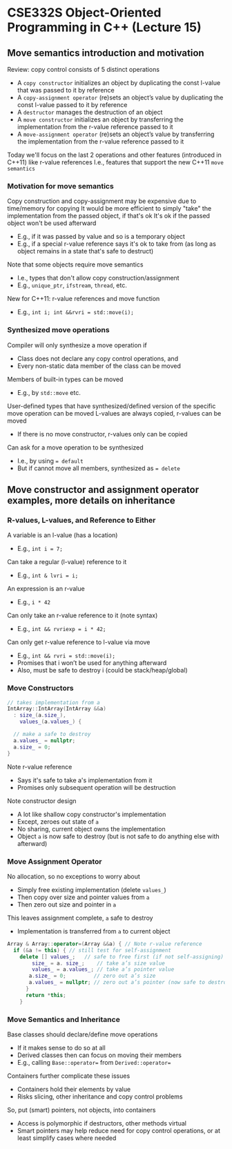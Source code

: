# CSE332S Object-Oriented Programming in C++ (Lecture 15)

## Move semantics introduction and motivation

Review: copy control consists of 5 distinct operations

- A `copy constructor` initializes an object by duplicating the const l-value that was passed to it by reference
- A `copy-assignment operator` (re)sets an object’s value by duplicating the const l-value passed to it by reference
- A `destructor` manages the destruction of an object
- A `move constructor` initializes an object by transferring the implementation from the r-value reference passed to it
- A `move-assignment operator` (re)sets an object’s value by transferring the implementation from the r-value reference passed to it

Today we'll focus on the last 2 operations and other features (introduced in C++11) like r-value references
I.e., features that support the new C++11 `move semantics`

### Motivation for move semantics

Copy construction and copy-assignment may be expensive due to time/memory for copying
It would be more efficient to simply "take" the implementation from the passed object, if that's ok
It's ok if the passed object won't be used afterward

- E.g., if it was passed by value and so is a temporary object
- E.g., if a special r-value reference says it's ok to take from (as long as object remains in a state that's safe to destruct)

Note that some objects require move semantics

- I.e., types that don't allow copy construction/assignment
- E.g., `unique_ptr`, `ifstream`, `thread`, etc.

New for C++11: r-value references and move function

- E.g., `int i; int &&rvri = std::move(i);`

### Synthesized move operations

Compiler will only synthesize a move operation if  

- Class does not declare any copy control operations, and
- Every non-static data member of the class can be moved

Members of built-in types can be moved

- E.g., by `std::move` etc.

User-defined types that have synthesized/defined version of the specific move operation can be moved
L-values are always copied, r-values can be moved

- If there is no move constructor, r-values only can be copied

Can ask for a move operation to be synthesized

- I.e., by using `= default`
- But if cannot move all members, synthesized as `= delete`

## Move constructor and assignment operator examples, more details on inheritance

### R-values, L-values, and Reference to Either

A variable is an l-value (has a location)

- E.g., `int i = 7;`

Can take a regular (l-value) reference to it

- E.g., `int & lvri = i;`

An expression is an r-value

- E.g., `i * 42`

Can only take an r-value reference to it (note syntax)

- E.g., `int && rvriexp = i * 42;`

Can only get r-value reference to l-value via move

- E.g., `int && rvri = std::move(i);`
- Promises that i won’t be used for anything afterward
- Also, must be safe to destroy i (could be stack/heap/global)

### Move Constructors

```cpp
// takes implementation from a
IntArray::IntArray(IntArray &&a)
  : size_(a.size_), 
    values_(a.values_) {

  // make a safe to destroy
  a.values_ = nullptr;
  a.size_ = 0;
}
```

Note r-value reference

- Says it's safe to take a's implementation from it
- Promises only subsequent operation will be destruction

Note constructor design

- A lot like shallow copy constructor's implementation
- Except, zeroes out state of `a`
- No sharing, current object owns the implementation
- Object `a` is now safe to destroy (but is not safe to do anything else with afterward)

### Move Assignment Operator

No allocation, so no exceptions to worry about

- Simply free existing implementation (delete `values_`)
- Then copy over size and pointer values from `a`
- Then zero out size and pointer in `a`

This leaves assignment complete, `a` safe to destroy

- Implementation is transferred from `a` to current object

```cpp
Array & Array::operator=(Array &&a) { // Note r-value reference
  if (&a != this) { // still test for self-assignment
    delete [] values_;   // safe to free first (if not self-assigning)
	    size_ = a. size_;    // take a’s size value
	    values_ = a.values_; // take a’s pointer value
       a.size_ = 0;         // zero out a’s size
       a.values_ = nullptr; // zero out a’s pointer (now safe to destroy)
	  }
	  return *this; 
	}
```

### Move Semantics and Inheritance

Base classes should declare/define move operations

- If it makes sense to do so at all
- Derived classes then can focus on moving their members
- E.g., calling `Base::operator=` from `Derived::operator=`

Containers further complicate these issues

- Containers hold their elements by value
- Risks slicing, other inheritance and copy control problems

So, put (smart) pointers, not objects, into containers

- Access is polymorphic if destructors, other methods virtual
- Smart pointers may help reduce need for copy control operations, or at least simplify cases where needed
